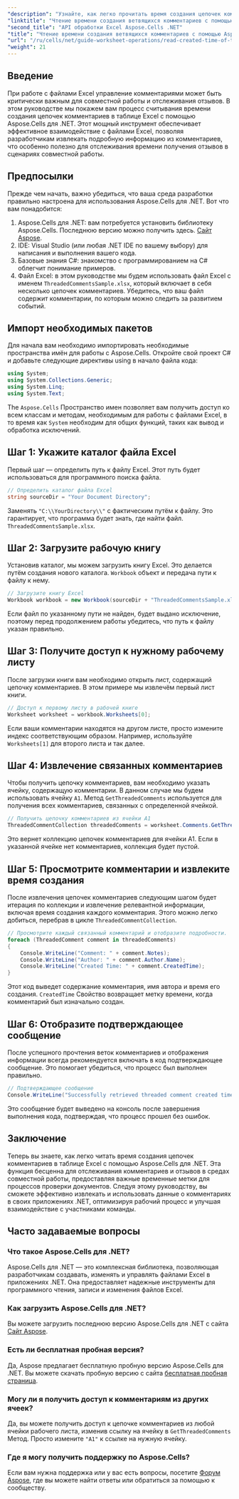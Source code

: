 ```yaml
---
"description": "Узнайте, как легко прочитать время создания цепочек комментариев в таблице Excel с помощью Aspose.Cells для .NET. Следуйте нашему подробному пошаговому руководству."
"linktitle": "Чтение времени создания ветвящихся комментариев с помощью Aspose.Cells"
"second_title": "API обработки Excel Aspose.Cells .NET"
"title": "Чтение времени создания ветвящихся комментариев с помощью Aspose.Cells"
"url": "/ru/cells/net/guide-worksheet-operations/read-created-time-of-threaded-comment/"
"weight": 21
---
```


## Введение

При работе с файлами Excel управление комментариями может быть критически важным для совместной работы и отслеживания отзывов. В этом руководстве мы покажем вам процесс считывания времени создания цепочек комментариев в таблице Excel с помощью Aspose.Cells для .NET. Этот мощный инструмент обеспечивает эффективное взаимодействие с файлами Excel, позволяя разработчикам извлекать подробную информацию из комментариев, что особенно полезно для отслеживания времени получения отзывов в сценариях совместной работы.

## Предпосылки

Прежде чем начать, важно убедиться, что ваша среда разработки правильно настроена для использования Aspose.Cells для .NET. Вот что вам понадобится:

1. Aspose.Cells для .NET: вам потребуется установить библиотеку Aspose.Cells. Последнюю версию можно получить здесь. [Сайт Aspose](https://releases.aspose.com/cells/net/).
2. IDE: Visual Studio (или любая .NET IDE по вашему выбору) для написания и выполнения вашего кода.
3. Базовые знания C#: знакомство с программированием на C# облегчит понимание примеров.
4. Файл Excel: в этом руководстве мы будем использовать файл Excel с именем `ThreadedCommentsSample.xlsx`, который включает в себя несколько цепочек комментариев. Убедитесь, что ваш файл содержит комментарии, по которым можно следить за развитием событий.

## Импорт необходимых пакетов

Для начала вам необходимо импортировать необходимые пространства имён для работы с Aspose.Cells. Откройте свой проект C# и добавьте следующие директивы using в начало файла кода:

```csharp
using System;
using System.Collections.Generic;
using System.Linq;
using System.Text;
```

The `Aspose.Cells` Пространство имен позволяет вам получить доступ ко всем классам и методам, необходимым для работы с файлами Excel, в то время как `System` необходим для общих функций, таких как вывод и обработка исключений.

## Шаг 1: Укажите каталог файла Excel

Первый шаг — определить путь к файлу Excel. Этот путь будет использоваться для программного поиска файла.

```csharp
// Определить каталог файла Excel
string sourceDir = "Your Document Directory";
```

Заменять `"C:\\YourDirectory\\"` с фактическим путём к файлу. Это гарантирует, что программа будет знать, где найти файл. `ThreadedCommentsSample.xlsx`.

## Шаг 2: Загрузите рабочую книгу

Установив каталог, мы можем загрузить книгу Excel. Это делается путём создания нового каталога. `Workbook` объект и передача пути к файлу к нему.

```csharp
// Загрузите книгу Excel
Workbook workbook = new Workbook(sourceDir + "ThreadedCommentsSample.xlsx");
```

Если файл по указанному пути не найден, будет выдано исключение, поэтому перед продолжением работы убедитесь, что путь к файлу указан правильно.

## Шаг 3: Получите доступ к нужному рабочему листу

После загрузки книги вам необходимо открыть лист, содержащий цепочку комментариев. В этом примере мы извлечём первый лист книги.

```csharp
// Доступ к первому листу в рабочей книге
Worksheet worksheet = workbook.Worksheets[0];
```

Если ваши комментарии находятся на другом листе, просто измените индекс соответствующим образом. Например, используйте `Worksheets[1]` для второго листа и так далее.

## Шаг 4: Извлечение связанных комментариев

Чтобы получить цепочку комментариев, вам необходимо указать ячейку, содержащую комментарии. В данном случае мы будем использовать ячейку `A1`. Метод `GetThreadedComments` используется для получения всех комментариев, связанных с определенной ячейкой.

```csharp
// Получить цепочку комментариев из ячейки A1
ThreadedCommentCollection threadedComments = worksheet.Comments.GetThreadedComments("A1");
```

Это вернет коллекцию цепочек комментариев для ячейки A1. Если в указанной ячейке нет комментариев, коллекция будет пустой.

## Шаг 5: Просмотрите комментарии и извлеките время создания

После извлечения цепочек комментариев следующим шагом будет итерация по коллекции и извлечение релевантной информации, включая время создания каждого комментария. Этого можно легко добиться, перебрав в цикле `ThreadedCommentCollection`.

```csharp
// Просмотрите каждый связанный комментарий и отобразите подробности.
foreach (ThreadedComment comment in threadedComments)
{
    Console.WriteLine("Comment: " + comment.Notes);
    Console.WriteLine("Author: " + comment.Author.Name);
    Console.WriteLine("Created Time: " + comment.CreatedTime);
}
```

Этот код выведет содержание комментария, имя автора и время его создания. `CreatedTime` Свойство возвращает метку времени, когда комментарий был изначально создан.

## Шаг 6: Отобразите подтверждающее сообщение

После успешного прочтения веток комментариев и отображения информации всегда рекомендуется включать в код подтверждающее сообщение. Это помогает убедиться, что процесс был выполнен правильно.

```csharp
// Подтверждающее сообщение
Console.WriteLine("Successfully retrieved threaded comment created times.");
```

Это сообщение будет выведено на консоль после завершения выполнения кода, подтверждая, что процесс прошел без ошибок.

## Заключение

Теперь вы знаете, как легко читать время создания цепочек комментариев в таблице Excel с помощью Aspose.Cells для .NET. Эта функция бесценна для отслеживания комментариев и отзывов в средах совместной работы, предоставляя важные временные метки для процессов проверки документов. Следуя этому руководству, вы сможете эффективно извлекать и использовать данные о комментариях в своих приложениях .NET, оптимизируя рабочий процесс и улучшая взаимодействие с участниками команды.

## Часто задаваемые вопросы

### Что такое Aspose.Cells для .NET?

Aspose.Cells для .NET — это комплексная библиотека, позволяющая разработчикам создавать, изменять и управлять файлами Excel в приложениях .NET. Она предоставляет надежные инструменты для программного чтения, записи и изменения файлов Excel.

### Как загрузить Aspose.Cells для .NET?

Вы можете загрузить последнюю версию Aspose.Cells для .NET с сайта [Сайт Aspose](https://releases.aspose.com/cells/net/).

### Есть ли бесплатная пробная версия?

Да, Aspose предлагает бесплатную пробную версию Aspose.Cells для .NET. Вы можете скачать пробную версию с сайта [бесплатная пробная страница](https://releases.aspose.com/).

### Могу ли я получить доступ к комментариям из других ячеек?

Да, вы можете получить доступ к цепочке комментариев из любой ячейки рабочего листа, изменив ссылку на ячейку в `GetThreadedComments` Метод. Просто измените `"A1"` к ссылке на нужную ячейку.

### Где я могу получить поддержку по Aspose.Cells?

Если вам нужна поддержка или у вас есть вопросы, посетите [Форум Aspose](https://forum.aspose.com/c/cells/9), где вы можете найти ответы или обратиться за помощью к сообществу.